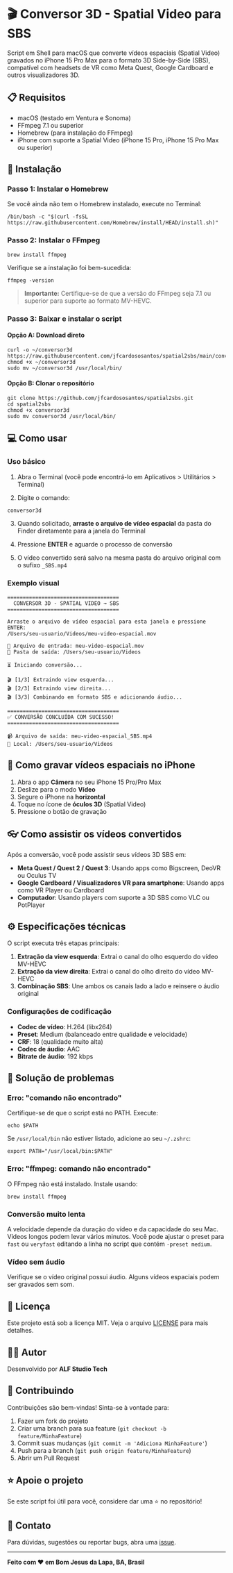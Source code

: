 # 🎬 Conversor 3D - Spatial Video para SBS

Script em Shell para macOS que converte vídeos espaciais (Spatial Video) gravados no iPhone 15 Pro Max para o formato 3D Side-by-Side (SBS), compatível com headsets de VR como Meta Quest, Google Cardboard e outros visualizadores 3D.

## 📋 Requisitos

- macOS (testado em Ventura e Sonoma)
- FFmpeg 7.1 ou superior
- Homebrew (para instalação do FFmpeg)
- iPhone com suporte a Spatial Video (iPhone 15 Pro, iPhone 15 Pro Max ou superior)

## 🚀 Instalação

### Passo 1: Instalar o Homebrew

Se você ainda não tem o Homebrew instalado, execute no Terminal:

```
/bin/bash -c "$(curl -fsSL https://raw.githubusercontent.com/Homebrew/install/HEAD/install.sh)"
```

### Passo 2: Instalar o FFmpeg

```
brew install ffmpeg
```

Verifique se a instalação foi bem-sucedida:

```
ffmpeg -version
```

> **Importante:** Certifique-se de que a versão do FFmpeg seja 7.1 ou superior para suporte ao formato MV-HEVC.

### Passo 3: Baixar e instalar o script

#### Opção A: Download direto

```
curl -o ~/conversor3d https://raw.githubusercontent.com/jfcardososantos/spatial2sbs/main/conversor3d
chmod +x ~/conversor3d
sudo mv ~/conversor3d /usr/local/bin/
```

#### Opção B: Clonar o repositório

```
git clone https://github.com/jfcardososantos/spatial2sbs.git
cd spatial2sbs
chmod +x conversor3d
sudo mv conversor3d /usr/local/bin/
```

## 💻 Como usar

### Uso básico

1. Abra o Terminal (você pode encontrá-lo em Aplicativos > Utilitários > Terminal)

2. Digite o comando:
```
conversor3d
```

3. Quando solicitado, **arraste o arquivo de vídeo espacial** da pasta do Finder diretamente para a janela do Terminal

4. Pressione **ENTER** e aguarde o processo de conversão

5. O vídeo convertido será salvo na mesma pasta do arquivo original com o sufixo `_SBS.mp4`

### Exemplo visual

```
====================================
  CONVERSOR 3D - SPATIAL VIDEO → SBS
====================================

Arraste o arquivo de vídeo espacial para esta janela e pressione ENTER:
/Users/seu-usuario/Videos/meu-video-espacial.mov

📁 Arquivo de entrada: meu-video-espacial.mov
📂 Pasta de saída: /Users/seu-usuario/Videos

⏳ Iniciando conversão...

🎬 [1/3] Extraindo view esquerda...
🎬 [2/3] Extraindo view direita...
🎬 [3/3] Combinando em formato SBS e adicionando áudio...

====================================
✅ CONVERSÃO CONCLUÍDA COM SUCESSO!
====================================

📹 Arquivo de saída: meu-video-espacial_SBS.mp4
📂 Local: /Users/seu-usuario/Videos
```

## 🎥 Como gravar vídeos espaciais no iPhone

1. Abra o app **Câmera** no seu iPhone 15 Pro/Pro Max
2. Deslize para o modo **Vídeo**
3. Segure o iPhone na **horizontal**
4. Toque no ícone de **óculos 3D** (Spatial Video)
5. Pressione o botão de gravação

## 👓 Como assistir os vídeos convertidos

Após a conversão, você pode assistir seus vídeos 3D SBS em:

- **Meta Quest / Quest 2 / Quest 3**: Usando apps como Bigscreen, DeoVR ou Oculus TV
- **Google Cardboard / Visualizadores VR para smartphone**: Usando apps como VR Player ou Cardboard
- **Computador**: Usando players com suporte a 3D SBS como VLC ou PotPlayer

## ⚙️ Especificações técnicas

O script executa três etapas principais:

1. **Extração da view esquerda**: Extrai o canal do olho esquerdo do vídeo MV-HEVC
2. **Extração da view direita**: Extrai o canal do olho direito do vídeo MV-HEVC
3. **Combinação SBS**: Une ambos os canais lado a lado e reinsere o áudio original

### Configurações de codificação

- **Codec de vídeo**: H.264 (libx264)
- **Preset**: Medium (balanceado entre qualidade e velocidade)
- **CRF**: 18 (qualidade muito alta)
- **Codec de áudio**: AAC
- **Bitrate de áudio**: 192 kbps

## 🐛 Solução de problemas

### Erro: "comando não encontrado"

Certifique-se de que o script está no PATH. Execute:

```
echo $PATH
```

Se `/usr/local/bin` não estiver listado, adicione ao seu `~/.zshrc`:

```
export PATH="/usr/local/bin:$PATH"
```

### Erro: "ffmpeg: comando não encontrado"

O FFmpeg não está instalado. Instale usando:

```
brew install ffmpeg
```

### Conversão muito lenta

A velocidade depende da duração do vídeo e da capacidade do seu Mac. Vídeos longos podem levar vários minutos. Você pode ajustar o preset para `fast` ou `veryfast` editando a linha no script que contém `-preset medium`.

### Vídeo sem áudio

Verifique se o vídeo original possui áudio. Alguns vídeos espaciais podem ser gravados sem som.

## 📝 Licença

Este projeto está sob a licença MIT. Veja o arquivo [LICENSE](LICENSE) para mais detalhes.

## 👨‍💻 Autor

Desenvolvido por **ALF Studio Tech**

## 🤝 Contribuindo

Contribuições são bem-vindas! Sinta-se à vontade para:

1. Fazer um fork do projeto
2. Criar uma branch para sua feature (`git checkout -b feature/MinhaFeature`)
3. Commit suas mudanças (`git commit -m 'Adiciona MinhaFeature'`)
4. Push para a branch (`git push origin feature/MinhaFeature`)
5. Abrir um Pull Request

## ⭐ Apoie o projeto

Se este script foi útil para você, considere dar uma ⭐ no repositório!

## 📧 Contato

Para dúvidas, sugestões ou reportar bugs, abra uma [issue](https://github.com/jfcardososantos/spatial2sbs/issues).

---

**Feito com ❤️ em Bom Jesus da Lapa, BA, Brasil**
